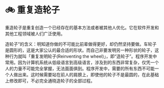 # 🚲 重复造轮子

重造轮子是重复创造一个已经存在的基本方法或者被其他人优化。它在软件开发和其他工程领域被人们广泛使用。


造轮子”的含义：明知道你做的不可能比前辈做得更好，却仍然坚持要做。车轮子是圆形的，这是大家公认的最合适的形状。而自己非要发明另一种形状的轮子，这种行为就叫「重复发明轮子(Reinventing the wheel)」，即“造轮子”。程序开发中常用。因为计算机系统从低级语言到高级语言，涉及到的东西非常复杂，仅凭一个人的力量不可能完全掌握，无法面面俱到。程序开发中，需要的所有东西不可能一个人做出来。这时候需要站在前人的肩膀上，即使他的轮子不是最圆的，在此基础上修改即可，不必完全通晓造轮子的全部过程。